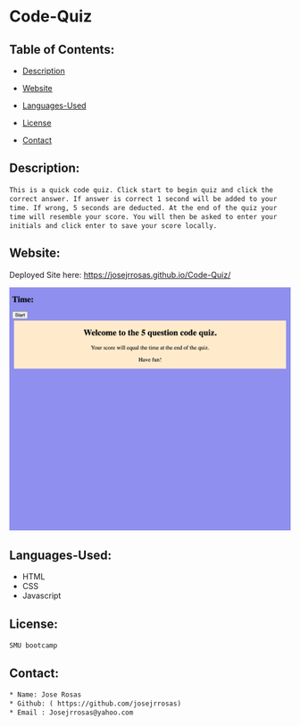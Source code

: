 # Code-Quiz
  ## Table of Contents:
  * [Description](#Description)

  * [Website](#Website)

  * [Languages-Used](#Languages-Used)

  * [License](#License)
  
  * [Contact](#Contact)
    
  
  ## Description:
    This is a quick code quiz. Click start to begin quiz and click the correct answer. If answer is correct 1 second will be added to your time. If wrong, 5 seconds are deducted. At the end of the quiz your time will resemble your score. You will then be asked to enter your initials and click enter to save your score locally. 

  ## Website:
  Deployed Site here: https://josejrrosas.github.io/Code-Quiz/
  
![Code Quiz](assets/images/pagepic.png)

  
  ## Languages-Used:
 * HTML
 * CSS
 * Javascript

  ## License:
    SMU bootcamp
  ## Contact: 
    * Name: Jose Rosas
    * Github: ( https://github.com/josejrrosas)
    * Email : Josejrrosas@yahoo.com